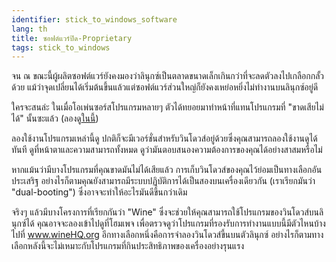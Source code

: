 ```yaml
---
identifier: stick_to_windows_software
lang: th
title: ซอฟต์แวร์ปิด-Proprietary
tags: stick_to_windows
---
```


จน ณ ขณะนี้ผู้ผลิตซอฟต์แวร์ยังคงมองว่าลินุกซ์เป็นตลาดขนาดเล็กเกินกว่าที่จะลดตัวลงไปเกลือกกลั้วด้วย แม้ว่าจุดเปลี่ยนได้เริ่มต้นขึ้นแล้วแต่ซอฟต์แวร์ส่วนใหญ่ก็ยังคงเหย่อหยิ่งไม่ทำงานบนลินุกซ์อยู่ดี

ใครจะสนล่ะ ในเมื่อโอเพ่นซอร์สโปรแกรมหลายๆ ตัวได้ทยอยมาทำหน้าที่แทนโปรแกรมที่ "ขาดเสียไม่ได้" นั้นซะแล้ว (ลองดู<a href="/items/warez">ในนี้</a>)

ลองใช้งานโปรแกรมเหล่านี้ดู ปกติก็จะมีเวอร์ชั่นสำหรับวินโดวส์อยู่ด้วยซึ่งคุณสามารถลองใช้งานดูได้ทันที ดูที่หน้าตาและความสามารถทั้งหมด ดูว่ามันตอบสนองความต้องการของคุณได้อย่างสาสมหรือไม่

หากแม้นว่ามีบางโปรแกรมที่คุณขาดมันไม่ได้เสียแล้ว การเก็บวินโดวส์ของคุณไว้ย่อมเป็นทางเลือกอันประเสริฐ อย่างไรก็ตามคุณยังสามารถมีระบบปฏิบัติการได้เป็นสองบนเครื่องเดียวกัน (เราเรียกมันว่า "dual-booting") ซึ่งอาจจะทำให้อะไรมันดีขึ้นกว่าเดิม

จริงๆ แล้วมีบางโครงการที่เรียกกันว่า "Wine" ซึ่งจะช่วยให้คุณสามารถใช้โปรแกรมของวินโดวส์บนลินุกซ์ได้ คุณอาจจะลองเข้าไปดูที่โฮมเพจ เพื่อตรวจดูว่าโปรแกรมที่รองรับการทำงานแบบนี้มีตัวไหนบ้าง ไปที่ <a href="http://www.winehq.org">www.wineHQ.org</a> อีกทางเลือกหนึ่งคือการจำลองวินโดวส์ขี้นบนตัวลินุกซ์ อย่างไรก็ตามทางเลือกหลังนี้จะไม่เหมาะกับโปรแกรมที่กินประสิทธิภาพของเครื่องอย่างรุนแรง

